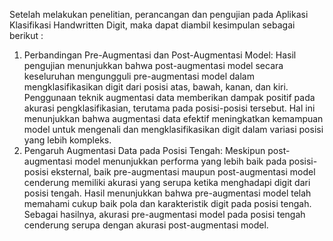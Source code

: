 Setelah melakukan penelitian, perancangan dan pengujian pada Aplikasi Klasifikasi Handwritten Digit, maka dapat diambil kesimpulan sebagai berikut :
1. Perbandingan Pre-Augmentasi dan Post-Augmentasi Model: Hasil pengujian menunjukkan bahwa post-augmentasi model secara keseluruhan mengungguli pre-augmentasi model dalam mengklasifikasikan digit dari posisi atas, bawah, kanan, dan kiri. Penggunaan teknik augmentasi data memberikan dampak positif pada akurasi pengklasifikasian, terutama pada posisi-posisi tersebut. Hal ini menunjukkan bahwa augmentasi data efektif meningkatkan kemampuan model untuk mengenali dan mengklasifikasikan digit dalam variasi posisi yang lebih kompleks.
2. Pengaruh Augmentasi Data pada Posisi Tengah: Meskipun post-augmentasi model menunjukkan performa yang lebih baik pada posisi-posisi eksternal, baik pre-augmentasi maupun post-augmentasi model cenderung memiliki akurasi yang serupa ketika menghadapi digit dari posisi tengah. Hasil menunjukkan bahwa pre-augmentasi model telah memahami cukup baik pola dan karakteristik digit pada posisi tengah. Sebagai hasilnya, akurasi pre-augmentasi model pada posisi tengah cenderung serupa dengan akurasi post-augmentasi model.
   
   